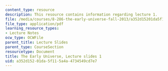```yaml
---
content_type: resource
description: This resource contains information regarding lecture 1.
file: /media/courses/8-286-the-early-universe-fall-2013/a352d15201da5f115a4a4734549cd7e7_MIT8_286F13_lec01.pdf
file_type: application/pdf
learning_resource_types:
- Lecture Notes
ocw_type: OCWFile
parent_title: Lecture Slides
parent_type: CourseSection
resourcetype: Document
title: The Early Universe, Lecture slides 1
uid: a352d152-01da-5f11-5a4a-4734549cd7e7
---
```

